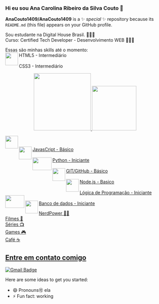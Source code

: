 ### Hi eu sou Ana Carolina Ribeiro da Silva Couto 👋


**AnaCouto1409/AnaCouto1409** is a ✨ _special_ ✨ repository because its `README.md` (this file) appears on your GitHub profile.

Sou estudante na Digital House Brasil. 👨🏾‍🎓
<br>
Curso: Certified Tech Developer -  Desenvolvimento WEB 👨🏾‍💻

Essas são minhas skills até o momento:
<br>HTML5 - Intermediário
<img align="left" width="40" height="40" src="https://www.freepnglogos.com/uploads/html5-logo-png/html5-logo-html-logo-0.png"><br>
<br>CSS3 - Intermediário
<div align="center">
  <a href="https://github.com/AnaCouto1409">
  <img height="180em" src="https://github-readme-stats.vercel.app/api?username=AnaCouto1409&show_icons=false&theme=dark&include_all_commits=true&count_private=true"/>
  <img height="140em" src="https://github-readme-stats.vercel.app/api/top-langs/?username=ini&layout=compact&langs_count=7&theme=dark"/>
</div>


<img align="left" width="40" height="40" src="https://www.freepnglogos.com/uploads/html5-logo-png/html5-logo-opencode-css-8.png"><br>
<br>JavasCript - Básico 
<img align="left" width="40" height="40" src="https://pcodinomebzero.neocities.org/Imagens/javascript1.png"><br>
<br>Python - Iniciante
<img align="left" width="60" height="40" src="https://img2.gratispng.com/20180320/fkq/kisspng-angle-text-symbol-brand-other-python-5ab0c09b32b4d1.7494578715215330832077.jpg"><br>
<br>GIT/GitHub - Básico
<img align="left" width="40" height="40" src="https://www.freepnglogos.com/uploads/512x512-logo/512x512-transparent-logo-github-logo-24.png"><br>
<br>Node.js - Basico
<img align="left" width="40" height="40" src="https://user-images.githubusercontent.com/37783914/134197235-9e1f72e8-728d-4a01-ad0b-daa2926dc06d.png"><br>
<br>Lógica de Programação - Iniciante
<img align="left" width="60" height="40" src="https://img2.gratispng.com/20180529/hwx/kisspng-software-framework-network-performance-software-de-mechanical-gear-5b0d6932cb66e4.2933447315276055548331.jpg"><br>
<br>Banco de dados - Iniciante
<img align="left" width="40" height="40" src="https://img2.gratispng.com/20190212/hwz/kisspng-cloud-database-database-server-flat-file-oracle-da-data-base-server-svg-png-icon-free-download-5229-5c626aab2098a8.3594180915499537071335.jpg"><br>

NerdPower 🖖🏾 
<br>
Filmes :cinema:
<br>
Séries :tv:
<br>
Games :video_game:
<br>
Café :coffee:


## Entre em contato comigo

[![Gmail Badge](https://img.shields.io/badge/-Gmail-c14438?style=flat-square&logo=Gmail&logoColor=white&link=mailto:ana.couto14091993@gmail.com)](mailto:ana.couto14091993@gmail.com)




Here are some ideas to get you started:

- 😄 Pronouns🉑 ela
- ⚡ Fun fact: working

